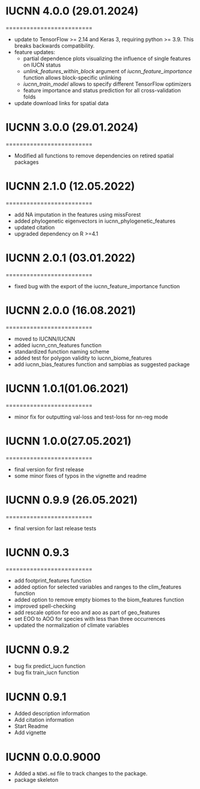 # IUCNN 4.0.0 (29.01.2024)
=========================
* update to TensorFlow >= 2.14 and Keras 3, requiring python >= 3.9. This breaks backwards compatibility.
* feature updates:
	* partial dependence plots visualizing the influence of single features on IUCN status
	* _unlink_features_within_block_ argument of _iucnn_feature_importance_ function allows block-specific unlinking
	* _iucnn_train_model_ allows to specify different TensorFlow optimizers
	* feature importance and status prediction for all cross-validation folds
* update download links for spatial data

# IUCNN 3.0.0 (29.01.2024)
=========================
* Modified all functions to remove dependencies on retired spatial packages

# IUCNN 2.1.0 (12.05.2022)
=========================
* add NA imputation in the features using missForest
* added phylogenetic eigenvectors in iucnn_phylogenetic_features
* updated citation
* upgraded dependency on R >=4.1

# IUCNN 2.0.1 (03.01.2022)
=========================
* fixed bug with the export of the iucnn_feature_importance function

# IUCNN 2.0.0 (16.08.2021)
=========================
* moved to IUCNN/IUCNN
* added iucnn_cnn_features function
* standardized function naming scheme
* added test for polygon validity to iucnn_biome_features
* add iucnn_bias_features function and sampbias as suggested package

# IUCNN 1.0.1(01.06.2021)
=========================
* minor fix for outputting val-loss and test-loss for nn-reg mode

# IUCNN 1.0.0(27.05.2021)
=========================
* final version for first release
* some minor fixes of typos in the vignette and readme

# IUCNN 0.9.9 (26.05.2021)
=========================
* final version for last release tests

# IUCNN 0.9.3
=========================

* add footprint_features function
* added option for selected variables and ranges to the clim_features function
* added option to remove empty biomes to the biom_features function
* improved spell-checking
* add rescale option for eoo and aoo as part of geo_features
* set EOO to AOO for species with less than three occurrences
* updated the normalization of climate variables

# IUCNN 0.9.2

* bug fix predict_iucn function
* bug fix train_iucn function

# IUCNN 0.9.1

* Added description information
* Add citation information
* Start Readme
* Add vignette

# IUCNN 0.0.0.9000

* Added a `NEWS.md` file to track changes to the package.
* package skeleton
